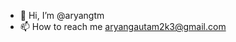 - 👋 Hi, I’m @aryangtm
- 📫 How to reach me aryangautam2k3@gmail.com

<!---
aryangtm/aryangtm is a ✨ special ✨ repository because its `README.md` (this file) appears on your GitHub profile.
You can click the Preview link to take a look at your changes.
--->

